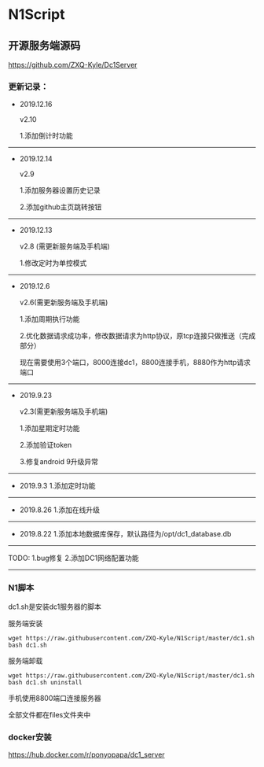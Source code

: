 # N1Script

## 开源服务端源码

https://github.com/ZXQ-Kyle/Dc1Server

### 更新记录：

- 2019.12.16

  v2.10

  1.添加倒计时功能

---

- 2019.12.14

  v2.9 

  1.添加服务器设置历史记录

  2.添加github主页跳转按钮

---

- 2019.12.13

  v2.8 (需更新服务端及手机端)

  1.修改定时为单控模式

---

- 2019.12.6

  v2.6(需更新服务端及手机端)

  1.添加周期执行功能

  2.优化数据请求成功率，修改数据请求为http协议，原tcp连接只做推送（完成部分）

  现在需要使用3个端口，8000连接dc1，8800连接手机，8880作为http请求端口

---

- 2019.9.23

  v2.3(需更新服务端及手机端)

  1.添加星期定时功能

  2.添加验证token

  3.修复android 9升级异常

---

- 2019.9.3
  1.添加定时功能

---

- 2019.8.26
  1.添加在线升级

---

- 2019.8.22
  1.添加本地数据库保存，默认路径为/opt/dc1_database.db

---

TODO:
1.bug修复
2.添加DC1网络配置功能

---

### N1脚本

dc1.sh是安装dc1服务器的脚本

服务端安装
```
wget https://raw.githubusercontent.com/ZXQ-Kyle/N1Script/master/dc1.sh
bash dc1.sh
```

服务端卸载
```
wget https://raw.githubusercontent.com/ZXQ-Kyle/N1Script/master/dc1.sh
bash dc1.sh uninstall
```

手机使用8800端口连接服务器

全部文件都在files文件夹中

### docker安装
https://hub.docker.com/r/ponyopapa/dc1_server
